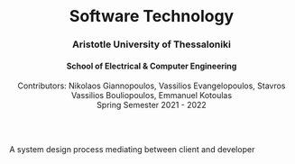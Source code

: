 <br />
<div align="center">
  <h1 align="center"> Software Technology </h1>
  <h3 align="center">Aristotle University of Thessaloniki</h3>
  <h4 align="center">School of Electrical & Computer Engineering</h4>
  <p align="center">
    Contributors: Nikolaos Giannopoulos, Vassilios Evangelopoulos, Stavros Vassilios Bouliopoulos, Emmanuel Kotoulas
    <br />
    Spring Semester 2021 - 2022
    <br />
    <br />
  </p>
</div>
<br />

A system design process mediating between client and developer
